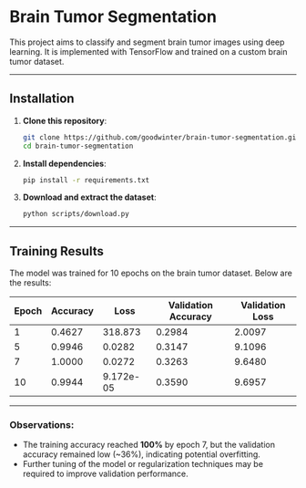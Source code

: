 # Brain Tumor Segmentation

This project aims to classify and segment brain tumor images using deep learning. It is implemented with TensorFlow and trained on a custom brain tumor dataset.

---

## Installation

1. **Clone this repository**:
    ```bash
    git clone https://github.com/goodwinter/brain-tumor-segmentation.git
    cd brain-tumor-segmentation
    ```

2. **Install dependencies**:
    ```bash
    pip install -r requirements.txt
    ```

3. **Download and extract the dataset**:
    ```bash
    python scripts/download.py
    ```

---

## Training Results

The model was trained for 10 epochs on the brain tumor dataset. Below are the results:

| Epoch | Accuracy | Loss      | Validation Accuracy | Validation Loss |
|-------|----------|-----------|---------------------|-----------------|
| 1     | 0.4627   | 318.873   | 0.2984              | 2.0097          |
| 5     | 0.9946   | 0.0282    | 0.3147              | 9.1096          |
| 7     | 1.0000   | 0.0272    | 0.3263              | 9.6480          |
| 10    | 0.9944   | 9.172e-05 | 0.3590              | 9.6957          |

---

### Observations:
- The training accuracy reached **100%** by epoch 7, but the validation accuracy remained low (~36%), indicating potential overfitting.
- Further tuning of the model or regularization techniques may be required to improve validation performance.
